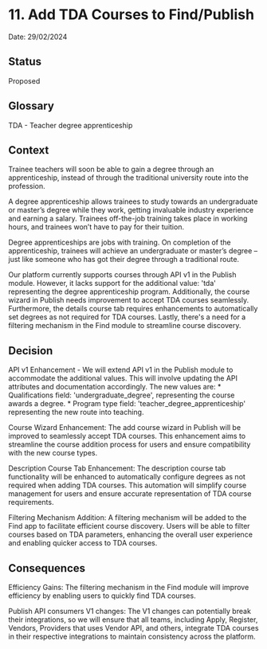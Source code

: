 # 11. Add TDA Courses to Find/Publish

Date: 29/02/2024

## Status

Proposed

## Glossary

TDA - Teacher degree apprenticeship

## Context

Trainee teachers will soon be able to gain a degree through an apprenticeship,
instead of through the traditional university route into the profession.

A degree apprenticeship allows trainees to study towards an undergraduate or
master’s degree while they work, getting invaluable industry experience and
earning a salary. Trainees off-the-job training takes place in working hours,
and trainees won’t have to pay for their tuition.

Degree apprenticeships are jobs with training. On completion of the apprenticeship,
trainees will achieve an undergraduate or master’s degree – just like someone
who has got their degree through a traditional route.

Our platform currently supports courses through API v1 in the Publish module.
However, it lacks support for the additional value: 'tda' representing the degree apprenticeship program.
Additionally, the course wizard in Publish needs improvement to accept TDA
courses seamlessly. Furthermore, the details course tab requires enhancements to
automatically set degrees as not required for TDA courses.
Lastly, there's a need for a filtering mechanism in the Find module to streamline course discovery.

## Decision

API v1 Enhancement - We will extend API v1 in the Publish module to accommodate the additional values. This will involve updating the API attributes and documentation accordingly. The new values are:
    * Qualifications field: 'undergraduate_degree', representing the course awards a degree.
    * Program type field: 'teacher_degree_apprenticeship' representing the new route into teaching.

Course Wizard Enhancement: The add course wizard in Publish will be improved to seamlessly accept TDA courses. This enhancement aims to streamline the course addition process for users and ensure compatibility with the new course types.

Description Course Tab Enhancement: The description course tab functionality will be enhanced to automatically configure degrees as not required when adding TDA courses. This automation will simplify course management for users and ensure accurate representation of TDA course requirements.

Filtering Mechanism Addition: A filtering mechanism will be added to the Find app to facilitate efficient course discovery. Users will be able to filter courses based on TDA parameters, enhancing the overall user experience and enabling quicker access to TDA courses.

## Consequences

Efficiency Gains: The filtering mechanism in the Find module will improve efficiency by enabling users to quickly find TDA courses.

Publish API consumers V1 changes: The V1 changes can potentially break their integrations, so we will ensure that all teams, including Apply, Register, Vendors, Providers that uses Vendor API, and others, integrate TDA courses in their respective integrations to maintain consistency across the platform.
